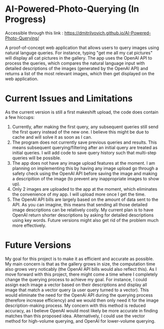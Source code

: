 # AI-Powered-Photo-Querying (In Progress)
Accessible through this link : https://dmitrilvovich.github.io/AI-Powered-Photo-Querying/

A proof-of-concept web application that allows users to query images using natural languge queries. For instance, typing "get me all my cat pictures" will display all cat pictures in the gallery.
The app uses the OpenAI API to process the queries, which compares the natural language input with detailed descriptions of the images (generated by the OpenAI API) and returns a list of the most relevant images, which then get displayed on the web application.

# Current Issues and Limitations
As the current version is still a first makeshift upload, the code does contain a few hiccups:
1. Currently, after making the first query, any subsequent queries still send the first query instead of the new one. I believe this might be due to cache and will solve it as soon as I can.
2. The program does not currently save previous queries and results. This means subsequent querying/filtering after an initial query are treated as initial queries. I will add code to save query history such that multi-step queries will be possible.
3. The app does not have any image upload features at the moment. I am planning on implementing this by having any image upload go through a safety check using the OpenAI API before saving the image and making a descripition of the image (to prevent any inappropriate images to show up).
4. Only 2 images are uploaded to the app at the moment, which eliminates the convenience of my app. I will upload more once I get the time.
5. The OpenAI API bills are largely based on the amount of data sent to the API. As you can imagine, this means that sending all those detailed image descriptions can be relatively costly. My current plan is to have OpenAI return shorter descriptions by asking for detailed descriptions using key words. Future versions might also get rid of the problem much more effectively.

# Future Versions
My goal for this project is to make it as efficient and accurate as possible. My main concern is that as the gallery grows in size, the computation time also grows very noticably (the OpenAI API bills would also reflect this).
As I move forward with this project, there might come a time where I completely change the querying process to achieve my goal. For instance, I could assign each image a vector based on their descriptions and display all image that match a vector query (a user query turned to a vector). This would eliminate the need for the OpenAi API during the querying process (therefore increase efficiency) and we would then only need it for the image description-making process. My concern with this method is reduced accuracy, as I believe OpenAI would most likely be more accurate in finding matches than this proposed idea. Alternatively, I could use the vector method for high-volume querying, and OpenAI for lower-volume querying.
